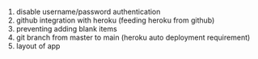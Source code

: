 1. disable username/password authentication
2. github integration with heroku (feeding heroku from github)
3. preventing adding blank items
4. git branch from master to main (heroku auto deployment requirement)
5. layout of app